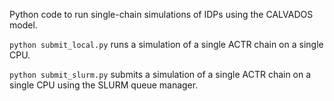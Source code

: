 Python code to run single-chain simulations of IDPs using the CALVADOS model. 

`python submit_local.py` runs a simulation of a single ACTR chain on a single CPU.

`python submit_slurm.py` submits a simulation of a single ACTR chain on a single CPU using the SLURM queue manager.
